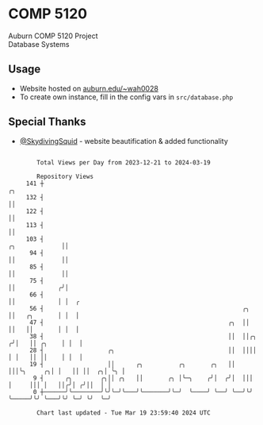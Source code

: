 # COMP 5120
Auburn COMP 5120 Project  
Database Systems

## Usage
- Website hosted on [auburn.edu/~wah0028](https://webhome.auburn.edu/~wah0028/)
- To create own instance, fill in the config vars in `src/database.php`

## Special Thanks
- [@SkydivingSquid](https://github.com/SkydivingSquid) - website beautification & added functionality

```

        Total Views per Day from 2023-12-21 to 2024-03-19

        Repository Views
     141 ┼                                                                                    ╭╮
     132 ┤                                                                                    ││
     122 ┤                                                                                    ││
     113 ┤                                                                                    ││
     103 ┤                                                                     ╭╮             ││
      94 ┤                                                                     ││             ││
      85 ┤                                                                     ││             ││
      75 ┤                                                                     ││            ╭╯│
      66 ┤                                                                     ││            │ │  ╭
      56 ┤                                                        ╭╮           ││   ╭╮       │ │  │
      47 ┤                                                    ╭╮  ││           ││   ││       │ │  │
      38 ┤                                                    ││  ││╭╮        ╭╯│   ││ ╭╮    │ │  │
      28 ┤                  ╭╮                                ││  ││││        │ │   ││ ││    │ │  │
      19 ┤                  ││      ╭╮          ╭╮       ╭╮   ││  │││╰╮     ╭╮│ │   ││ ││  ╭╮│ ╰╮ │
       9 ┤      ╭╮        ╭╮││ ╭╮   ││       ╭╮ │╰─╮    ╭╯│  ╭╯│  │││ │     │││ │   ││╭╯│ ╭╯││  │ │
       0 ┼──────╯╰────────╯╰╯╰─╯╰───╯╰───────╯╰─╯  ╰────╯ ╰──╯ ╰──╯╰╯ ╰─────╯╰╯ ╰───╯╰╯ ╰─╯ ╰╯  ╰─╯

        Chart last updated - Tue Mar 19 23:59:40 2024 UTC
        
```
